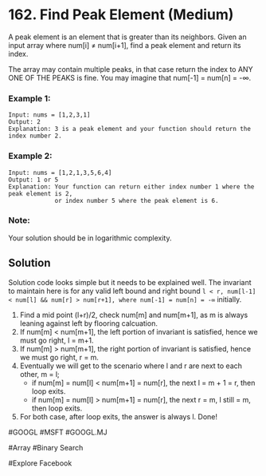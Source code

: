 # 162. Find Peak Element (Medium)

A peak element is an element that is greater than its neighbors. Given an input array where num[i] ≠ num[i+1], find a peak element and return its index.

The array may contain multiple peaks, in that case return the index to ANY ONE OF THE PEAKS is fine. You may imagine that num[-1] = num[n] = -∞.

### Example 1:
```
Input: nums = [1,2,3,1]
Output: 2
Explanation: 3 is a peak element and your function should return the index number 2.
```
### Example 2:
```
Input: nums = [1,2,1,3,5,6,4]
Output: 1 or 5 
Explanation: Your function can return either index number 1 where the peak element is 2, 
             or index number 5 where the peak element is 6.
```

### Note:
Your solution should be in logarithmic complexity.

## Solution
Solution code looks simple but it needs to be explained well. The invariant to maintain here is for any valid left bound and right bound `l < r, num[l-1] < num[l] && num[r] > num[r+1], where num[-1] = num[n] = -∞` initially.
1. Find a mid point (l+r)/2, check num[m] and num[m+1], as m is always leaning against left by flooring calcuation.
2. If num[m] < num[m+1], the left portion of invariant is satisfied, hence we must go right, l = m+1.
3. If num[m] > num[m+1], the right portion of invariant is satisfied, hence we must go right, r = m.
4. Eventually we will get to the scenario where l and r are next to each other, m = l;
    * if num[m] = num[l] < num[m+1] = num[r], the next l = m + 1 = r, then loop exits.
    * if num[m] = num[l] > num[m+1] = num[r], the next r = m, l still = m, then loop exits.
5. For both case, after loop exits, the answer is always l. Done!

#GOOGL #MSFT
#GOOGL.MJ

#Array #Binary Search

#Explore Facebook
